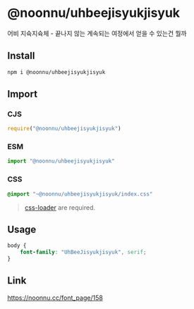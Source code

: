# @noonnu/uhbeejisyukjisyuk
어비 지슉지슉체 - 끝나지 않는 계속되는 여정에서 얻을 수 있는건 뭘까

## Install
```sh
npm i @noonnu/uhbeejisyukjisyuk
```
## Import
### CJS
```js
require("@noonnu/uhbeejisyukjisyuk")
```
### ESM
```js
import "@noonnu/uhbeejisyukjisyuk"
```
### CSS 
```css
@import "~@noonnu/uhbeejisyukjisyuk/index.css"
```
> [css-loader](https://github.com/webpack-contrib/css-loader) are required.

## Usage
```css
body {
    font-family: "UhBeeJisyukjisyuk", serif;
}
```

## Link
https://noonnu.cc/font_page/158